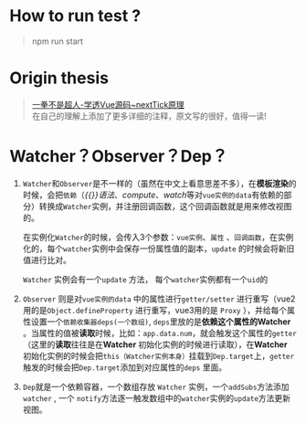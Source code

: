 # How to run test ?

> npm run start

# Origin thesis

> [一拳不是超人-学透Vue源码~nextTick原理](https://juejin.cn/post/6930413268376748045)  
> 在自己的理解上添加了更多详细的注释，原文写的很好，值得一读!

# Watcher？Observer？Dep？

1. `Watcher`和`Observer`是不一样的（虽然在中文上看意思差不多），在**模板渲染**的时候，会把`依赖`（*{{}}语法*、*compute*、*watch*等对`vue实例的data`有依赖的部分）转换成`Watcher`实例，并注册回调函数，这个回调函数就是用来修改视图的。
   
   在实例化`Watcher`的时候，会传入3个参数：`vue实例`、`属性` 、`回调函数`，在实例化的，每个`watcher`实例中会保存一份属性值的副本，`update` 的时候会将新旧值进行比对。
   
   `Watcher` 实例会有一个`update` 方法， 每个`watcher`实例都有一个`uid`的

2. `Observer` 则是对`vue实例的data` 中的属性进行`getter/setter` 进行重写（vue2用的是`Object.defineProperty` 进行重写，vue3用的是 `Proxy` ），并给每个属性设置一个`依赖收集器deps(一个数组)`, `deps`里放的是**依赖这个属性的Watcher** 。当属性的值被**读取**时候，比如：`app.data.num`，就会触发这个属性的`getter`（这里的**读取**往往是在**Watcher** 初始化实例的时候进行读取），在**Watcher** 初始化实例的时候会把`this（Watcher实例本身）`挂载到`Dep.target`上，`getter` 触发的时候会把`Dep.target`添加到对应属性的`deps` 里面。

3. `Dep`就是一个依赖容器，一个数组存放 `Watcher` 实例，一个`addSubs`方法添加`watcher` , 一个 `notify`方法逐一触发数组中的`watcher`实例的`update`方法更新视图。
